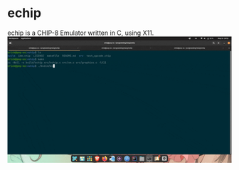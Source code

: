 # echip
echip is a CHIP-8 Emulator written in C, using X11.
![echip preview](https://github.com/erickl99/echip/blob/main/echip.gif)
